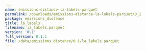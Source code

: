 ```yaml
---
name: emissions-distance-la-labels-parquet
permalink: /downloads/emissions-distance-la-labels-parquet/0_1
package: emissions_distance
title: la_labels
filename: la_labels.parquet
version: '0.1'
full_version: 0.1.1
file: /data/emissions_distance/0.1/la_labels.parquet
---
```

